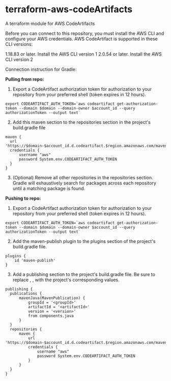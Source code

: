 # terraform-aws-codeArtifacts
A terraform module for AWS CodeArtifacts

Before you can connect to this repository, you must install the AWS CLI and configure your AWS credentials. AWS CodeArtifact is supported in these CLI versions:

1.18.83 or later. Install the AWS CLI version 1
2.0.54 or later. Install the AWS CLI version 2

Connection instruction for Gradle:

**Pulling from repo:**

1. Export a CodeArtifact authorization token for authorization to your repository from your preferred shell (token expires in 12 hours).

```
export CODEARTIFACT_AUTH_TOKEN=`aws codeartifact get-authorization-token --domain $domain --domain-owner $account_id --query authorizationToken --output text`
```

2. Add this maven section to the repositories section in the project's build.gradle file

```
maven {
  url 'https://$domain-$account_id.d.codeartifact.$region.amazonaws.com/maven/$repo/'
  credentials {
      username "aws"
      password System.env.CODEARTIFACT_AUTH_TOKEN
  }
}
```

3. (Optional) Remove all other repositories in the repositories section. Gradle will exhaustively search for packages across each repository until a matching package is found.

**Pushing to repo:**

1. Export a CodeArtifact authorization token for authorization to your repository from your preferred shell (token expires in 12 hours).
```
export CODEARTIFACT_AUTH_TOKEN=`aws codeartifact get-authorization-token --domain $domain --domain-owner $account_id --query authorizationToken --output text`
```

2. Add the maven-publish plugin to the plugins section of the project's build.gradle file.
```
plugins {
    id 'maven-publish'
}
```

3. Add a publishing section to the project's build.gradle file. Be sure to replace <groupId>, <artifactId>, <version> with the project's corresponding values.
  
```
publishing {
  publications {
      mavenJava(MavenPublication) {
          groupId = '<groupId>'
          artifactId = '<artifactId>'
          version = '<version>'
          from components.java
      }
  }
  repositories {
      maven {
          url 'https://$domain-$account_id.d.codeartifact.$region.amazonaws.com/maven/$repo/'
          credentials {
              username "aws"
              password System.env.CODEARTIFACT_AUTH_TOKEN
          }
      }
  }
}
```
